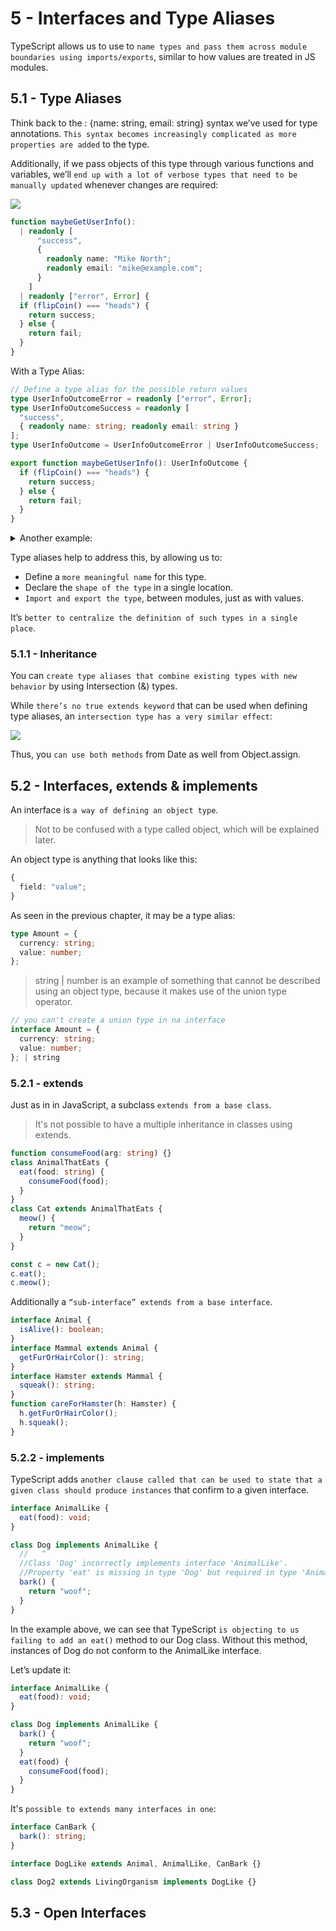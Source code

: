# 5 - Interfaces and Type Aliases

TypeScript allows us to use to `name types and pass them across module boundaries using imports/exports`, similar to how values are treated in JS modules.

## 5.1 - Type Aliases

Think back to the : {name: string, email: string} syntax we’ve used for type annotations. `This syntax becomes increasingly complicated as more properties are added` to the type.

Additionally, if we pass objects of this type through various functions and variables, we’ll `end up with a lot of verbose types that need to be manually updated` whenever changes are required:

![](https://i.imgur.com/pjoonTR.png)

```ts
function maybeGetUserInfo():
  | readonly [
      "success",
      {
        readonly name: "Mike North";
        readonly email: "mike@example.com";
      }
    ]
  | readonly ["error", Error] {
  if (flipCoin() === "heads") {
    return success;
  } else {
    return fail;
  }
}
```

With a Type Alias:

```ts
// Define a type alias for the possible return values
type UserInfoOutcomeError = readonly ["error", Error];
type UserInfoOutcomeSuccess = readonly [
  "success",
  { readonly name: string; readonly email: string }
];
type UserInfoOutcome = UserInfoOutcomeError | UserInfoOutcomeSuccess;

export function maybeGetUserInfo(): UserInfoOutcome {
  if (flipCoin() === "heads") {
    return success;
  } else {
    return fail;
  }
}
```

<details>
<summary>Another example:</summary>

A few things to point out here:

- This is one of the rare cases where we see type information on the right-hand side of the assignment operator (=).
- We're using `TitleCase` for the alias name, which is a common convention.
- You `can only declare an alias with a given name once within a scope`, similar to how let or const declarations work.

```tsx
// types.ts
export type Amount = {
  currency: string;
  value: number;
};
```

```ts
// utils.ts
import { Amount } from "./types";

function printAmount(amt: Amount) {
  console.log(amt);
  const { currency, value } = amt;
  console.log(`${currency} ${value}`);
}

const donation = {
  currency: "USD",
  value: 30.0,
  description: "Donation to food bank",
};

printAmount(donation); // 👍
```

</details>

Type aliases help to address this, by allowing us to:

- Define a `more meaningful name` for this type.
- Declare the `shape of the type` in a single location.
- `Import and export the type`, between modules, just as with values.

It’s `better to centralize the definition of such types in a single place`.

### 5.1.1 - Inheritance

You can `create type aliases that combine existing types with new behavior` by using Intersection (&) types.

While `there’s no true extends keyword` that can be used when defining type aliases, an `intersection type has a very similar effect`:

![](https://i.imgur.com/1u2W7FQ.png)

Thus, you `can use both methods` from Date as well from Object.assign.

## 5.2 - Interfaces, extends & implements

An interface is `a way of defining an object type`.

> Not to be confused with a type called object, which will be explained later.

An object type is anything that looks like this:

```ts
{
  field: "value";
}
```

As seen in the previous chapter, it may be a type alias:

```ts
type Amount = {
  currency: string;
  value: number;
};
```

> string | number is an example of something that cannot be described using an object type, because it makes use of the union type operator.

```ts
// you can't create a union type in na interface
interface Amount = {
  currency: string;
  value: number;
}; | string
```

### 5.2.1 - extends

Just as in in JavaScript, a subclass `extends from a base class`.

> It's not possible to have a multiple inheritance in classes using extends.

```ts
function consumeFood(arg: string) {}
class AnimalThatEats {
  eat(food: string) {
    consumeFood(food);
  }
}
class Cat extends AnimalThatEats {
  meow() {
    return "meow";
  }
}

const c = new Cat();
c.eat();
c.meow();
```

Additionally a `“sub-interface” extends from a base interface`.

```ts
interface Animal {
  isAlive(): boolean;
}
interface Mammal extends Animal {
  getFurOrHairColor(): string;
}
interface Hamster extends Mammal {
  squeak(): string;
}
function careForHamster(h: Hamster) {
  h.getFurOrHairColor();
  h.squeak();
}
```

### 5.2.2 - implements

TypeScript adds `another clause called that can be used to state that a given class should produce instances` that confirm to a given interface.

```ts
interface AnimalLike {
  eat(food): void;
}

class Dog implements AnimalLike {
  //   ^
  //Class 'Dog' incorrectly implements interface 'AnimalLike'.
  //Property 'eat' is missing in type 'Dog' but required in type 'AnimalLike'.
  bark() {
    return "woof";
  }
}
```

In the example above, we can see that TypeScript `is objecting to us failing to add an eat()` method to our Dog class. Without this method, instances of Dog do not conform to the AnimalLike interface.

Let’s update it:

```ts
interface AnimalLike {
  eat(food): void;
}

class Dog implements AnimalLike {
  bark() {
    return "woof";
  }
  eat(food) {
    consumeFood(food);
  }
}
```

It's `possible to extends many interfaces in one`:

```ts
interface CanBark {
  bark(): string;
}

interface DogLike extends Animal, AnimalLike, CanBark {}

class Dog2 extends LivingOrganism implements DogLike {}
```

## 5.3 - Open Interfaces


